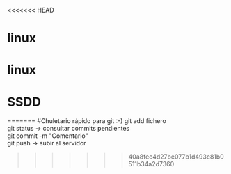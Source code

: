 <<<<<<< HEAD
# linux
# linux
# SSDD
=======
#Chuletario rápido para git :-)
git add fichero<br>
git status -> consultar commits pendientes<br>
git commit -m "Comentario"<br>
git push -> subir al servidor<br>
>>>>>>> 40a8fec4d27be077b1d493c81b0511b34a2d7360
